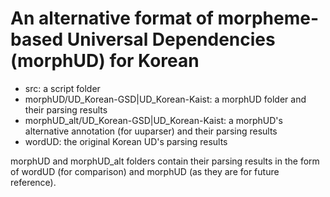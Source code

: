 # An alternative format of morpheme-based Universal Dependencies (morphUD) for Korean

- src: a script folder
- morphUD/UD_Korean-GSD|UD_Korean-Kaist: a morphUD folder and their parsing results 
- morphUD_alt/UD_Korean-GSD|UD_Korean-Kaist: a morphUD's alternative annotation (for uuparser) and their parsing results
- wordUD: the original Korean UD's parsing results

morphUD and morphUD_alt folders contain their parsing results in the form of wordUD (for comparison) and morphUD (as they are for future reference). 

